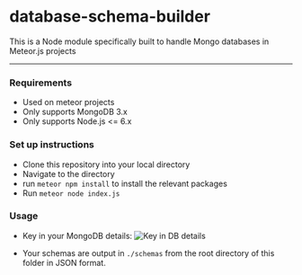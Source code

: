 # database-schema-builder

This is a Node module specifically built to handle Mongo databases in Meteor.js projects

----
### Requirements
- Used on meteor projects
- Only supports MongoDB 3.x
- Only supports Node.js <= 6.x

### Set up instructions

- Clone this repository into your local directory
- Navigate to the directory
- run `meteor npm install` to install the relevant packages
- Run `meteor node index.js`

### Usage

- Key in your MongoDB details:
![Key in DB details](https://snag.gy/RPbujV.jpg)

- Your schemas are output in `./schemas` from the root directory of this folder in JSON format.

